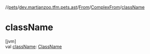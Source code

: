 //[pets](../../../../index.md)/[dev.martianzoo.tfm.pets.ast](../../index.md)/[From](../index.md)/[ComplexFrom](index.md)/[className](class-name.md)

# className

[jvm]\
val [className](class-name.md): [ClassName](../../-class-name/index.md)
